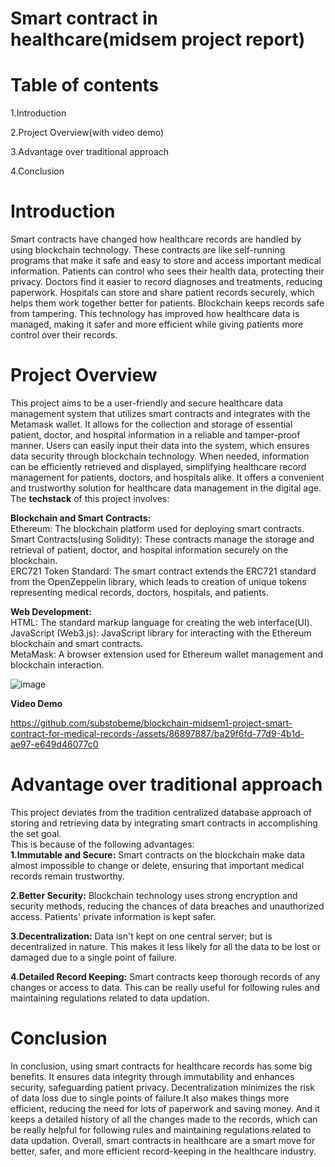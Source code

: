 # Smart contract in healthcare(midsem project report)
# Table of contents
1.Introduction 

2.Project Overview(with video demo) 


3.Advantage over traditional approach

4.Conclusion




# Introduction
Smart contracts have changed how healthcare records are handled by using blockchain technology. These contracts are like self-running programs that make it safe and easy to store and access important medical information. Patients can control who sees their health data, protecting their privacy. Doctors find it easier to record diagnoses and treatments, reducing paperwork. Hospitals can store and share patient records securely, which helps them work together better for patients. Blockchain keeps records safe from tampering. This technology has improved how healthcare data is managed, making it safer and more efficient while giving patients more control over their records. 
# Project Overview
This project aims to be a user-friendly and secure healthcare data management system that utilizes smart contracts and integrates with the Metamask wallet. It allows for the collection and storage of essential patient, doctor, and hospital information in a reliable and tamper-proof manner. Users can easily input their data into the system, which ensures data security through blockchain technology. When needed, information can be efficiently retrieved and displayed, simplifying healthcare record management for patients, doctors, and hospitals alike. It offers a convenient and trustworthy solution for healthcare data management in the digital age.</br>
The <b>techstack</b> of this project involves:

<b>Blockchain and Smart Contracts:</b><br/>
Ethereum: The blockchain platform used for deploying smart contracts.</br>
Smart Contracts(using Solidity): These contracts manage the storage and retrieval of patient, doctor, and hospital information securely on the blockchain.</br>
ERC721 Token Standard: The smart contract extends the ERC721 standard from the OpenZeppelin library, which leads to creation of unique tokens representing medical records, doctors, hospitals, and patients.

<b>Web Development:</b></br>
HTML: The standard markup language for creating the web interface(UI).</br>
JavaScript (Web3.js): JavaScript library for interacting with the Ethereum blockchain and smart contracts.</br>
MetaMask: A browser extension used for Ethereum wallet management and blockchain interaction.

![image](https://github.com/substobeme/blockchain-midsem1-project-smart-contract-for-medical-records-/assets/86897887/b2bf8528-8db7-4792-a236-f98c4cdaa622)


<b> Video Demo </b>

https://github.com/substobeme/blockchain-midsem1-project-smart-contract-for-medical-records-/assets/86897887/ba29f6fd-77d9-4b1d-ae97-e649d46077c0

# Advantage over traditional approach
This project deviates from the tradition centralized database approach of storing and retrieving data by integrating smart contracts in accomplishing the set goal. </br>
This is because of the following advantages:</br>
<b>1.Immutable and Secure:</b> Smart contracts on the blockchain make data almost impossible to change or delete, ensuring that important medical records remain trustworthy.

<b>2.Better Security:</b> Blockchain technology uses strong encryption and security methods, reducing the chances of data breaches and unauthorized access. Patients' private information is kept safer.

<b>3.Decentralization:</b> Data isn't kept on one central server; but is decentralized in nature. This makes it less likely for all the data to be lost or damaged due to a single point of failure.

<b>4.Detailed Record Keeping:</b> Smart contracts keep thorough records of any changes or access to data. This can be really useful for following rules and maintaining regulations related to data updation.


# Conclusion
In conclusion, using smart contracts for healthcare records has some big benefits. It ensures data integrity through immutability and enhances security, safeguarding patient privacy. Decentralization minimizes the risk of data loss due to single points of failure.It also makes things more efficient, reducing the need for lots of paperwork and saving money. And it keeps a detailed history of all the changes made to the records, which can be really helpful for following rules and maintaining regulations related to data updation. Overall, smart contracts in healthcare are a smart move for better, safer, and more efficient record-keeping in the healthcare industry.
